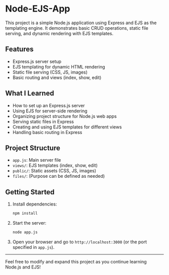 # Node-EJS-App

This project is a simple Node.js application using Express and EJS as the templating engine. It demonstrates basic CRUD operations, static file serving, and dynamic rendering with EJS templates.

## Features
- Express.js server setup
- EJS templating for dynamic HTML rendering
- Static file serving (CSS, JS, images)
- Basic routing and views (index, show, edit)

## What I Learned
- How to set up an Express.js server
- Using EJS for server-side rendering
- Organizing project structure for Node.js web apps
- Serving static files in Express
- Creating and using EJS templates for different views
- Handling basic routing in Express

## Project Structure
- `app.js`: Main server file
- `views/`: EJS templates (index, show, edit)
- `public/`: Static assets (CSS, JS, images)
- `files/`: (Purpose can be defined as needed)

## Getting Started
1. Install dependencies:
   ```bash
   npm install
   ```
2. Start the server:
   ```bash
   node app.js
   ```
3. Open your browser and go to `http://localhost:3000` (or the port specified in `app.js`).

---
Feel free to modify and expand this project as you continue learning Node.js and EJS!